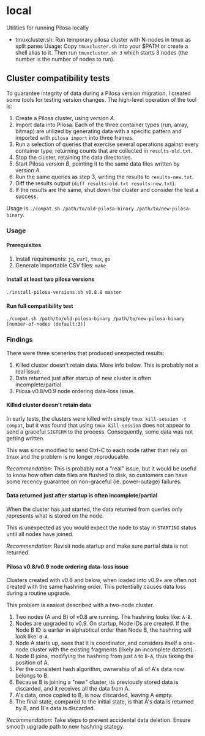 # local

Utilities for running Pilosa locally

- tmuxcluster.sh: Run temporary pilosa cluster with N-nodes in tmux as split panes
  Usage: Copy `tmuxcluster.sh` into your $PATH or create a shell alias to it. Then run `tmuxcluster.sh 3` which starts 3 nodes (the number is the number of nodes to run).

## Cluster compatibility tests

To guarantee integrity of data during a Pilosa version migration, I created some tools for testing version changes. The high-level operation of the tool is:

1. Create a Pilosa cluster, using version *A*.
2. Import data into Pilosa. Each of the three container types (run, array, bitmap) are utilized by generating data with a specific pattern and imported with `pilosa import` into three frames.
3. Run a selection of queries that exercise several operations against every container type, returning counts that are collected in `results-old.txt`.
4. Stop the cluster, retaining the data directories.
5. Start Pilosa version *B*, pointing it to the same data files written by version *A*.
6. Run the same queries as step 3, writing the results to `results-new.txt`.
7. Diff the results output (`diff results-old.txt results-new.txt`).
8. If the results are the same, shut down the cluster and consider the test a success.

Usage is `./compat.sh /path/to/old-pilosa-binary /path/to/new-pilosa-binary`.


### Usage

#### Prerequisites

1. Install requirements: `jq`, `curl`, `tmux`, `go`
2. Generate importable CSV files: `make`

#### Install at least two pilosa versions

```
./install-pilosa-versions.sh v0.8.8 master
```

#### Run full compatibility test

```
./compat.sh /path/to/old-pilosa-binary /path/to/new-pilosa-binary [number-of-nodes (default:3)]
```

### Findings

There were three scenerios that produced unexpected results:

1. Killed cluster doesn't retain data. More info below. This is probably not a real issue.
2. Data returned just after startup of new cluster is often incomplete/partial.
3. Pilosa v0.8/v0.9 node ordering data-loss issue.

#### Killed cluster doesn't retain data

In early tests, the clusters were killed with simply `tmux kill-session -t compat`, but it was found that using `tmux kill-session` does not appear to send a graceful `SIGTERM` to the process. Consequently, some data was not getting written.

This was since modified to send Ctrl-C to each node rather than rely on tmux and the problem is no longer reproducable.

*Recommendation:* This is probably not a "real" issue, but it would be useful to know how often data files are flushed to disk, so customers can have some recency guarantee on non-graceful (ie. power-outage) failures.

#### Data returned just after startup is often incomplete/partial

When the cluster has just started, the data returned from queries only represents what is stored on the node.

This is unexpected as you would expect the node to stay in `STARTING` status until all nodes have joined.

*Recommendation:* Revisit node startup and make sure partial data is not returned.

#### Pilosa v0.8/v0.9 node ordering data-loss issue

Clusters created with v0.8 and below, when loaded into v0.9+ are often not created with the same hashring order. This potentially causes data loss during a routine upgrade.

This problem is easiest described with a two-node cluster.

1. Two nodes (A and B) of v0.8 are running. The hashring looks like: `A-B`.
2. Nodes are upgraded to v0.9. On startup, Node IDs are created. If the Node B ID is earlier in alphabtical order than Node B, the hashring will look like: `B-A`.
3. Node A starts up, sees that it is coordinator, and considers itself a one-node cluster with the existing fragments (likely an incomplete dataset).
4. Node B joins, modifying the hashring from just `A` to `B-A`, thus taking the position of A.
5. Per the consistent hash algorithm, ownership of all of A's data now belongs to B.
6. Because B is joining a "new" cluster, its previously stored data is discarded, and it receives all the data from A.
7. A's data, once copied to B, is now discarded, leaving A empty.
8. The final state, compared to the initial state, is that A's data is returned by B, and B's data is discarded.

*Recommendation:* Take steps to prevent accidental data deletion. Ensure smooth upgrade path to new hashring stategy.
